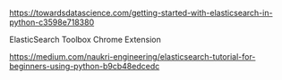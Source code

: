 https://towardsdatascience.com/getting-started-with-elasticsearch-in-python-c3598e718380

ElasticSearch Toolbox Chrome Extension 


https://medium.com/naukri-engineering/elasticsearch-tutorial-for-beginners-using-python-b9cb48edcedc
